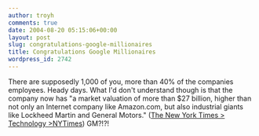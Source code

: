 ```yaml
---
author: troyh
comments: true
date: 2004-08-20 05:15:06+00:00
layout: post
slug: congratulations-google-millionaires
title: Congratulations Google Millionaires
wordpress_id: 2742
---
```


There are supposedly 1,000 of you, more than 40% of the companies employees.  Heady days. What I'd don't understand though is that the company now has "a market valuation of more than $27 billion, higher than not only an Internet company like Amazon.com, but also industrial giants like Lockheed Martin and General Motors."  ([The New York Times > Technology >NYTimes](http://www.nytimes.com/2004/08/20/technology/20google.html?ex=1250654400&en=f2dc65e099293ff7&ei=5090&partner=rssuserland))  GM?!?!

